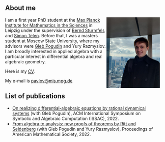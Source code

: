## About me

<img align="right" width="174" height="230" src="docs/assets/images/PH.jpg">

I am a first year PhD student at the [Max Planck Institute for Mathematics in the Sciences](https://www.mis.mpg.de/) in Leipzig under the supervision of [Bernd Sturmfels](https://math.berkeley.edu/~bernd/) and [Simon Telen](https://simontelen.webnode.page/). Before that, I was a masters student at Moscow State University, where my advisors were [Gleb Pogudin](http://www.lix.polytechnique.fr/Labo/Gleb.POGUDIN/) and Yury Razmyslov. I am broadly interested in applied algebra with a particular interest in differential algebra and real algebraic geometry.



Here is my [CV](https://dmmpavlov.github.io/CV_Pavlov_aug.pdf).

My e-mail is [pavlov@mis.mpg.de](mailto:pavlov@mis.mpg.de)

## List of publications
* [On realizing differential-algebraic equations by rational dynamical systems](https://doi.org/10.1145/3476446.3535492) (with Gleb Pogudin), ACM International Symposium on Symbolic and Algebraic Computation
(ISSAC), 2022.
* [From algebra to analysis: new proofs of theorems by Ritt and Seidenberg](https://arxiv.org/abs/2107.03012) (with Gleb Pogudin and Yury Razmyslov), Proceedings of American Mathematical Society, 2022.
